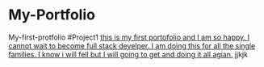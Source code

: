 # My-Portfolio
My-first-protfolio
#Project1
[this is my first portofolio and I am so happy. I cannot wait to become full stack develper. I am doing this for all the single families. I know i will fell but I will going to get and doing it all agian.](https://replit.com/@hsauer24/Portfolio#index.html)
jjkjk

